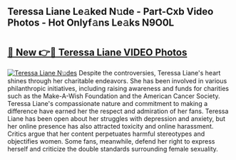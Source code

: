 ## Teressa Liane Le𝚊ked N𝚞de - Part-Cxb Video Photos - Hot Onlyf𝚊ns Le𝚊ks N9O0L

# <h2><a href="http://ac34154.deff.icu/?id=Teressa+Liane">🔗 New 👉🔴 Teressa Liane VIDEO Photos</a></h2>

[![Teressa Liane N𝚞des](https://i.imgur.com/rIISA9y.gif)](http://ac34154.deff.icu/?id=Teressa+Liane)
Despite the controversies, Teressa Liane's heart shines through her charitable endeavors. She has been involved in various philanthropic initiatives, including raising awareness and funds for charities such as the Make-A-Wish Foundation and the American Cancer Society. Teressa Liane's compassionate nature and commitment to making a difference have earned her the respect and admiration of her fans. Teressa Liane has been open about her struggles with depression and anxiety, but her online presence has also attracted toxicity and online harassment. Critics argue that her content perpetuates harmful stereotypes and objectifies women. Some fans, meanwhile, defend her right to express herself and criticize the double standards surrounding female sexuality.

